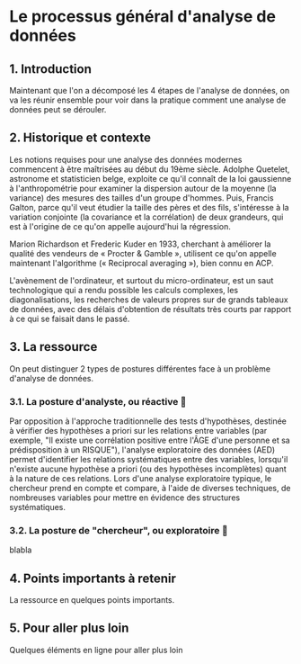 # Le processus général d'analyse de données

## 1. Introduction
Maintenant que l'on a décomposé les 4 étapes de l'analyse de données, on va les réunir ensemble pour voir dans la pratique comment une analyse de données peut se dérouler.

## 2. Historique et contexte
Les notions requises pour une analyse des données modernes commencent à être maîtrisées au début du 19ème siècle. Adolphe Quetelet, astronome et statisticien belge, exploite ce qu'il connaît de la loi gaussienne à l'anthropométrie pour examiner la dispersion autour de la moyenne (la variance) des mesures des tailles d'un groupe d'hommes. Puis, Francis Galton, parce qu'il veut étudier la taille des pères et des fils, s'intéresse à la variation conjointe (la covariance et la corrélation) de deux grandeurs, qui est à l'origine de ce qu'on appelle aujourd'hui la régression.

Marion Richardson et Frederic Kuder en 1933, cherchant à améliorer la qualité des vendeurs de « Procter & Gamble », utilisent ce qu'on appelle maintenant l'algorithme (« Reciprocal averaging »), bien connu en ACP.

L'avènement de l'ordinateur, et surtout du micro-ordinateur, est un saut technologique qui a rendu possible les calculs complexes, les diagonalisations, les recherches de valeurs propres sur de grands tableaux de données, avec des délais d'obtention de résultats très courts par rapport à ce qui se faisait dans le passé.

## 3. La ressource
On peut distinguer 2 types de postures différentes face à un problème d'analyse de données. 

### 3.1. La posture d'analyste, ou réactive 🤝 

Par opposition à l'approche traditionnelle des tests d'hypothèses, destinée à vérifier des hypothèses a priori sur les relations entre variables (par exemple, "Il existe une corrélation positive entre l'ÂGE d'une personne et sa prédisposition à un RISQUE"), l'analyse exploratoire des données (AED) permet d'identifier les relations systématiques entre des variables, lorsqu'il n'existe aucune hypothèse a priori (ou des hypothèses incomplètes) quant à la nature de ces relations. Lors d'une analyse exploratoire typique, le chercheur prend en compte et compare, à l'aide de diverses techniques, de nombreuses variables pour mettre en évidence des structures systématiques.

### 3.2. La posture de "chercheur", ou exploratoire 🤠
blabla

## 4. Points importants à retenir
La ressource en quelques points importants.

## 5. Pour aller plus loin
Quelques éléments en ligne pour aller plus loin
